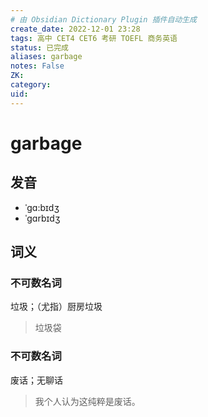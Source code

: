 ```yaml
---
# 由 Obsidian Dictionary Plugin 插件自动生成
create_date: 2022-12-01 23:28
tags: 高中 CET4 CET6 考研 TOEFL 商务英语
status: 已完成 
aliases: garbage
notes: False
ZK: 
category: 
uid: 
---
```


# garbage

## 发音

- ˈgɑ:bɪdʒ
- ˈgɑrbɪdʒ

## 词义

### 不可数名词

垃圾；（尤指）厨房垃圾

> 垃圾袋

### 不可数名词

废话；无聊话

> 我个人认为这纯粹是废话。



